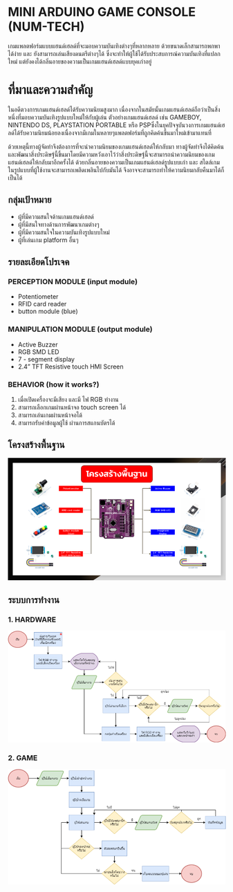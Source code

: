 # MINI ARDUINO GAME CONSOLE (NUM-TECH)

เกมแพลตฟอร์มแบบแฮนด์เฮลด์ที่จะมอบความบันเทิงต่างๆที่หลากหลาย ด้วยขนาดเล็กสามารถพกพาได้ง่าย และ ยังสามารถเล่นเสียงดนตรีต่างๆได้ ซึ่งจะทำให้ผู้ใช้ได้รับประสบการณ์ความบันเทิงที่แปลกใหม่ แต่ยังคงได้กลิ่นอายของความเป็นเกมแฮนด์เฮลด์แบบยุคเก่าอยู่

# ที่มาและความสำคัญ
ในอดีตวงการเกมแฮนด์เฮลด์ได้รับความนิยมสูงมาก เนื่องจากในสมัยนั้นเกมแฮนด์เฮลด์ถือว่าเป็นสิ่งหนึ่งที่มอบความบันเทิงรูปแบบใหม่ให้กับผู้เล่น ตัวอย่างเกมแฮนด์เฮลด์ เช่น GAMEBOY, NINTENDO DS, PLAYSTATION PORTABLE หรือ PSPซึ่งในยุคปัจจุบันวงการเกมแฮนด์เฮลด์ได้รับความนิยมน้อยลงเนื่องจากมีเกมในหลายๆแพลตฟอร์มที่ถูกคิดค้นขึ้นมาใหม่เข้ามาแทนที่

ด้วยเหตุนี้ทางผู้จัดทำจึงต้องการที่จะนำความนิยมของเกมแฮนด์เฮลด์ให้กลับมา ทางผู้จัดทำจึงได้คิดค้นและพัฒนาสิ่งประดิษฐ์นี้ขึ้นมาโดยมีความหวังเอาไว้ว่าสิ่งประดิษฐ์นี้จะสามารถนำความนิยมของเกมแฮนด์เฮลด์ให้กลับมาอีกครั้งได้ ด้วยกลิ่นอายของความเป็นเกมแฮนด์เฮลด์รูปแบบเก่า และ สไตล์เกมในรูปแบบที่ผู้ใช้งานจะสามารถเพลิดเพลินไปกับมันได้ จึงอาจจะสามารถทำให้ความนิยมกลับคืนมาได้ก็เป็นได้

## กลุ่มเป้าหมาย
+ ผู้ที่มีความสนใจด้านเกมแฮนด์เฮลด์
+ ผู้ที่มีสนใจทางด้านการพัฒนาเกมต่างๆ
+ ผู้ที่มีความสนใจในความบันเทิงรูปแบบใหม่
+ ผู้ที่เล่นเกม platform อื่นๆ

## รายละเอียดโปรเจค
### PERCEPTION MODULE  (input module)
- Potentiometer
- RFID card reader 
- button module (blue) 

### MANIPULATION MODULE  (output module)
- Active Buzzer
- RGB SMD LED
- 7 - segment display
- 2.4” TFT Resistive touch HMI Screen

### BEHAVIOR  (how it works?)
1. เมื่อเปิดเครื่องจะมีเสียง และมี ไฟ RGB ทำงาน
2. สามารถเลือกเกมผ่านหน้าจอ touch screen ได้
3. สามารถเล่นเกมผ่านหน้าจอได้
4. สามารถรับค่าข้อมูลผู้ใช้ ผ่านการสแกนบัตรได้

## โครงสร้างพื้นฐาน
![Copy of CN Project Slide 60%][diagram]

[diagram]: https://github.com/heartzonthemove/HARDWAREPROJECT/blob/master/image/Copy%20of%20CN%20Project%20Slide%2060%25.png

## ระบบการทำงาน 
### 1. HARDWARE
![dream][flowchart]

[flowchart]: https://github.com/heartzonthemove/HARDWAREPROJECT/blob/master/image/dream.png

### 2. GAME
![Diagram][flowchart2]

[flowchart2]: https://github.com/heartzonthemove/HARDWAREPROJECT/blob/master/image/Diagram.png


